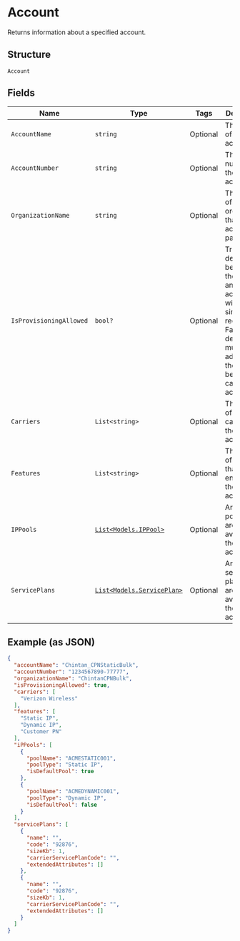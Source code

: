 
# Account

Returns information about a specified account.

## Structure

`Account`

## Fields

| Name | Type | Tags | Description |
|  --- | --- | --- | --- |
| `AccountName` | `string` | Optional | The name of the account. |
| `AccountNumber` | `string` | Optional | The billing number of the account. |
| `OrganizationName` | `string` | Optional | The name of the organization that the account is part of. |
| `IsProvisioningAllowed` | `bool?` | Optional | True if devices can be added to the account and activated with a single request. False if devices must be added to the account before they can be activated. |
| `Carriers` | `List<string>` | Optional | The names of all carriers for the account. |
| `Features` | `List<string>` | Optional | The names of features that are enabled for the account. |
| `IPPools` | [`List<Models.IPPool>`](../../doc/models/ip-pool.md) | Optional | Array of IP pools that are available to the account. |
| `ServicePlans` | [`List<Models.ServicePlan>`](../../doc/models/service-plan.md) | Optional | Array of service plans that are available to the account. |

## Example (as JSON)

```json
{
  "accountName": "Chintan_CPNStaticBulk",
  "accountNumber": "1234567890-77777",
  "organizationName": "ChintanCPNBulk",
  "isProvisioningAllowed": true,
  "carriers": [
    "Verizon Wireless"
  ],
  "features": [
    "Static IP",
    "Dynamic IP",
    "Customer PN"
  ],
  "iPPools": [
    {
      "poolName": "ACMESTATIC001",
      "poolType": "Static IP",
      "isDefaultPool": true
    },
    {
      "poolName": "ACMEDYNAMIC001",
      "poolType": "Dynamic IP",
      "isDefaultPool": false
    }
  ],
  "servicePlans": [
    {
      "name": "",
      "code": "92876",
      "sizeKb": 1,
      "carrierServicePlanCode": "",
      "extendedAttributes": []
    },
    {
      "name": "",
      "code": "92876",
      "sizeKb": 1,
      "carrierServicePlanCode": "",
      "extendedAttributes": []
    }
  ]
}
```

